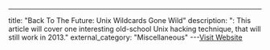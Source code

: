 ---
title: "Back To The Future: Unix Wildcards Gone Wild"
description: ": This article will cover one interesting old-school Unix hacking technique, that will still work in 2013."
external_category: "Miscellaneous"
---[Visit Website](https://web.archive.org/web/20180623004718/https://www.defensecode.com/public/DefenseCode_Unix_WildCards_Gone_Wild.txt)

